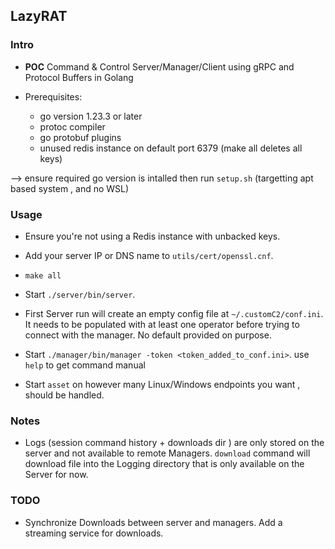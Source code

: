 ## LazyRAT ##


### Intro ###
* **POC** Command & Control Server/Manager/Client using gRPC and Protocol Buffers in Golang


* Prerequisites:
    * go version 1.23.3 or later
    * protoc compiler
    * go protobuf plugins
    * unused redis instance on default port 6379 (make all deletes all keys)

--> ensure required go version is intalled then run `setup.sh` (targetting apt based system , and no WSL)

### Usage ###

* Ensure you're not using a Redis instance with unbacked keys.

* Add your server IP or DNS name to `utils/cert/openssl.cnf`.
* `make all`
* Start `./server/bin/server`.
* First Server run will create an empty config file at `~/.customC2/conf.ini`. It needs to be populated with at least one operator before trying to connect with the manager. No default provided on purpose.
* Start `./manager/bin/manager -token <token_added_to_conf.ini>`. use `help` to get command manual
* Start `asset` on however many Linux/Windows endpoints you want , should be handled.


### Notes ###

* Logs (session command history + downloads dir ) are only stored on the server and not available to remote Managers. `download` command will download file into the Logging directory that is only available on the Server for now.

### TODO ###

* Synchronize Downloads between server and managers. Add a streaming service for downloads.


